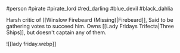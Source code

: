 #person #pirate #pirate_lord #red_darling #blue_devil #black_dahlia 

Harsh critic of [[Winslow Firebeard (Missing)|Firebeard]], Said to be gathering votes to succeed him.  Owns [[Lady Fridays Trifecta|Three Ships]], but doesn't captain any of them.

![[lady friday.webp]]